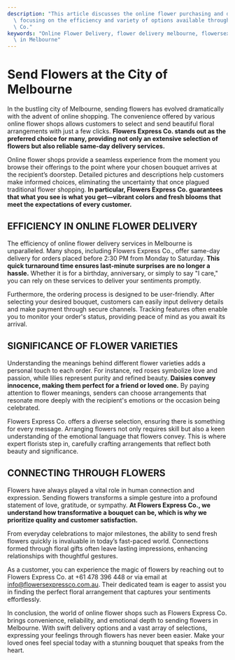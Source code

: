 ```yaml
---
description: "This article discusses the online flower purchasing and delivery service in Melbourne,\
  \ focusing on the efficiency and variety of options available through Flowers Express\
  \ Co."
keywords: "Online Flower Delivery, flower delivery melbourne, flowersexpressco, Send Fresh Flowers\
  \ in Melbourne"
---
```

# Send Flowers at the City of Melbourne

In the bustling city of Melbourne, sending flowers has evolved dramatically with the advent of online shopping. The convenience offered by various online flower shops allows customers to select and send beautiful floral arrangements with just a few clicks. **Flowers Express Co. stands out as the preferred choice for many, providing not only an extensive selection of flowers but also reliable same-day delivery services.** 

Online flower shops provide a seamless experience from the moment you browse their offerings to the point where your chosen bouquet arrives at the recipient’s doorstep. Detailed pictures and descriptions help customers make informed choices, eliminating the uncertainty that once plagued traditional flower shopping. **In particular, Flowers Express Co. guarantees that what you see is what you get—vibrant colors and fresh blooms that meet the expectations of every customer.**

## EFFICIENCY IN ONLINE FLOWER DELIVERY

The efficiency of online flower delivery services in Melbourne is unparalleled. Many shops, including Flowers Express Co., offer same-day delivery for orders placed before 2:30 PM from Monday to Saturday. **This quick turnaround time ensures last-minute surprises are no longer a hassle.** Whether it is for a birthday, anniversary, or simply to say "I care," you can rely on these services to deliver your sentiments promptly.

Furthermore, the ordering process is designed to be user-friendly. After selecting your desired bouquet, customers can easily input delivery details and make payment through secure channels. Tracking features often enable you to monitor your order's status, providing peace of mind as you await its arrival. 

## SIGNIFICANCE OF FLOWER VARIETIES

Understanding the meanings behind different flower varieties adds a personal touch to each order. For instance, red roses symbolize love and passion, while lilies represent purity and refined beauty. **Daisies convey innocence, making them perfect for a friend or loved one.** By paying attention to flower meanings, senders can choose arrangements that resonate more deeply with the recipient's emotions or the occasion being celebrated.

Flowers Express Co. offers a diverse selection, ensuring there is something for every message. Arranging flowers not only requires skill but also a keen understanding of the emotional language that flowers convey. This is where expert florists step in, carefully crafting arrangements that reflect both beauty and significance.

## CONNECTING THROUGH FLOWERS

Flowers have always played a vital role in human connection and expression. Sending flowers transforms a simple gesture into a profound statement of love, gratitude, or sympathy. **At Flowers Express Co., we understand how transformative a bouquet can be, which is why we prioritize quality and customer satisfaction.**

From everyday celebrations to major milestones, the ability to send fresh flowers quickly is invaluable in today’s fast-paced world. Connections formed through floral gifts often leave lasting impressions, enhancing relationships with thoughtful gestures.

As a customer, you can experience the magic of flowers by reaching out to Flowers Express Co. at +61 478 396 448 or via email at info@flowersexpressco.com.au. Their dedicated team is eager to assist you in finding the perfect floral arrangement that captures your sentiments effortlessly. 

In conclusion, the world of online flower shops such as Flowers Express Co. brings convenience, reliability, and emotional depth to sending flowers in Melbourne. With swift delivery options and a vast array of selections, expressing your feelings through flowers has never been easier. Make your loved ones feel special today with a stunning bouquet that speaks from the heart.
